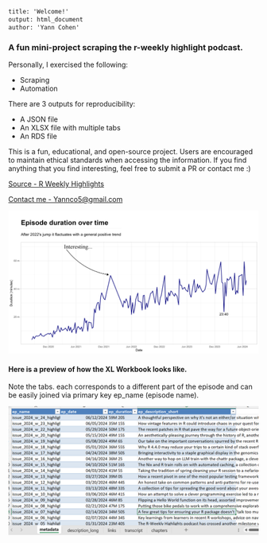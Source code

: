 ```         
title: 'Welcome!'
output: html_document
author: 'Yann Cohen'
```

### A fun mini-project scraping the r-weekly highlight podcast.

Personally, I exercised the following:
- Scraping
- Automation

There are 3 outputs for reproducibility:
- A JSON file
- An XLSX file with multiple tabs
- An RDS file


This is a fun, educational, and open-source project.
Users are encouraged to maintain ethical standards when accessing the information.
If you find anything that you find interesting, feel free to submit a PR or contact me :)


[Source - R Weekly Highlights](https://serve.podhome.fm/r-weekly-highlights)

[Contact me - Yannco5\@gmail.com](mailto:yannco5@gmail.com?subject=Hello%20Yann!&body=What%20is%20the%20ultimate%20answer?)

<img src="episode_duration.png" alt="Episode duration over time" width="1200"/>

#### Here is a preview of how the XL Workbook looks like.

Note the tabs. each corresponds to a different part of the episode and can be easily joined via primary key ep_name (episode name).

<img src="xl_preview.png" alt="XL Preview" width="1000"/>
